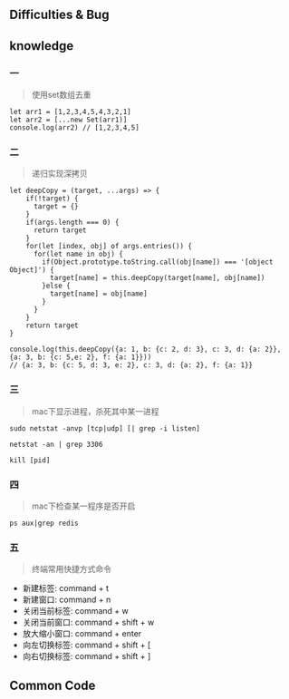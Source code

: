 ## Difficulties & Bug

## knowledge

### 一

> 使用set数组去重

```
let arr1 = [1,2,3,4,5,4,3,2,1]
let arr2 = [...new Set(arr1)]
console.log(arr2) // [1,2,3,4,5]
```

### 二

> 递归实现深拷贝

```
let deepCopy = (target, ...args) => {
    if(!target) {
      target = {}
    }
    if(args.length === 0) {
      return target
    }
    for(let [index, obj] of args.entries()) {
      for(let name in obj) {
        if(Object.prototype.toString.call(obj[name]) === '[object Object]') {
          target[name] = this.deepCopy(target[name], obj[name])
        }else {
          target[name] = obj[name]
        }
      }
    }
    return target
}

console.log(this.deepCopy({a: 1, b: {c: 2, d: 3}, c: 3, d: {a: 2}}, {a: 3, b: {c: 5,e: 2}, f: {a: 1}}))
// {a: 3, b: {c: 5, d: 3, e: 2}, c: 3, d: {a: 2}, f: {a: 1}}
```

### 三

> mac下显示进程，杀死其中某一进程

```
sudo netstat -anvp [tcp|udp] [| grep -i listen]
```
```
netstat -an | grep 3306
```
```
kill [pid]
```

### 四

> mac下检查某一程序是否开启

```
ps aux|grep redis 
```

### 五

> 终端常用快捷方式命令

- 新建标签: command + t
- 新建窗口: command + n
- 关闭当前标签: command + w
- 关闭当前窗口: command + shift + w
- 放大缩小窗口: command + enter
- 向左切换标签: command + shift + [
- 向右切换标签: command + shift + ]




## Common Code
